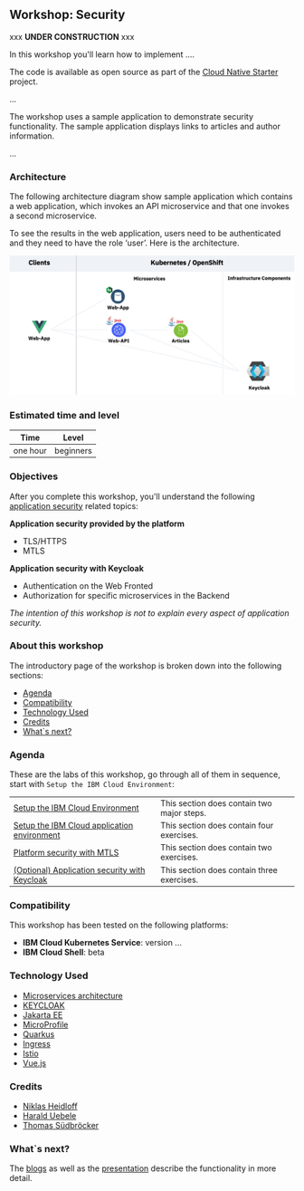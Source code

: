 ## Workshop: Security

xxx **UNDER CONSTRUCTION** xxx

In this workshop you'll learn how to implement ....

The code is available as open source as part of the [Cloud Native Starter](https://github.com/IBM/cloud-native-starter/tree/master/reactive) project. 

...

The workshop uses a sample application to demonstrate security functionality. The sample application displays links to articles and author information.

...


### Architecture

The following architecture diagram show sample application which contains a web application, which invokes an API microservice and that one invokes a second microservice. 

To see the results in the web application, users need to be authenticated and they need to have the role ‘user’. Here is the architecture.

<kbd><img src="../images/architecture-diagram.png" /></kbd>


### Estimated time and level

|  Time | Level  |
| - | - |
| one hour | beginners |

### Objectives

After you complete this workshop, you'll understand the following [application security](https://en.wikipedia.org/wiki/Application_security) related topics:

**Application security provided by the platform**
* TLS/HTTPS
* MTLS

**Application security with Keycloak**
* Authentication on the Web Fronted
* Authorization for specific microservices in the Backend

*The intention of this workshop is not to explain every aspect of application security.*

### About this workshop

The introductory page of the workshop is broken down into the following sections:

* [Agenda](#agenda)
* [Compatibility](#compatibility)
* [Technology Used](#technology-used)
* [Credits](#credits)
* [What`s next?](#whats-next?)

### Agenda

These are the labs of this workshop, go through all of them in sequence, start with `Setup the IBM Cloud Environment`:

|   |   |
| - | - |
| [Setup the IBM Cloud Environment](pre-work/README.md) | This section does contain two major steps. |
| [Setup the IBM Cloud application environment](app-env-exercise-01/README.md)  | This section does contain four exercises. |
| [Platform security with MTLS](p-sec-exercise-01/README.md) | This section does contain two exercises. |
| [(Optional) Application security with Keycloak ](app-sec-exercise-01/README.md) | This section does contain three exercises. |

### Compatibility

This workshop has been tested on the following platforms:

* **IBM Cloud Kubernetes Service**: version ...
* **IBM Cloud Shell**: beta

### Technology Used

* [Microservices architecture](https://en.wikipedia.org/wiki/Microservices)
* [KEYCLOAK](https://www.keycloak.org)
* [Jakarta EE](https://jakarta.ee/)
* [MicroProfile](https://microprofile.io/)
* [Quarkus](https://quarkus.io/ingress)
* [Ingress](https://kubernetes.io/docs/concepts/services-networking/ingress/)
* [Istio](https://https://istio.io)
* [Vue.js](https://vuejs.org/)

### Credits

* [Niklas Heidloff](https://twitter.com/nheidloff)
* [Harald Uebele](https://twitter.com/Harald_U)
* [Thomas Südbröcker](https://twitter.com/tsuedbroecker)

### What`s next?

The [blogs]() as well as the [presentation](images/) describe the functionality in more detail.


